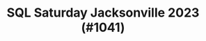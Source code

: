 ---
layout: event
title: "SQL Saturday Jacksonville 2023 (#1041)"
subtitle: ""
tags: ["Jacksonville", "Florida", "USA", "physical", "2023", "North America"]
thumb: /assets/img/logos/Just_icon_Color_small.png
comments: false
data: SQLSat1041
---